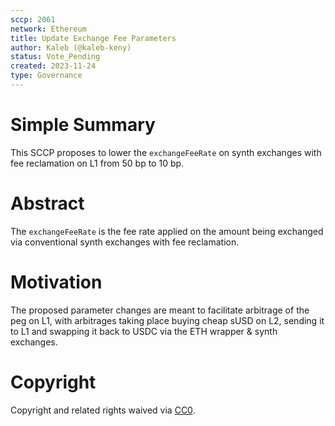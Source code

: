 ```yaml
---
sccp: 2061
network: Ethereum
title: Update Exchange Fee Parameters
author: Kaleb (@kaleb-keny)
status: Vote_Pending
created: 2023-11-24
type: Governance
---
```


# Simple Summary

This SCCP proposes to lower the `exchangeFeeRate` on synth exchanges with fee reclamation on L1 from 50 bp to 10 bp.

# Abstract

The `exchangeFeeRate` is the fee rate applied on the amount being exchanged via conventional synth exchanges with fee reclamation. 

# Motivation

The proposed parameter changes are meant to facilitate arbitrage of the peg on L1, with arbitrages taking place buying cheap sUSD on L2, sending it to L1 and swapping it back to USDC via the ETH wrapper & synth exchanges. 

# Copyright

Copyright and related rights waived via [CC0](https://creativecommons.org/publicdomain/zero/1.0/).


